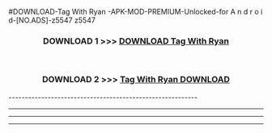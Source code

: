 #DOWNLOAD-Tag With Ryan -APK-MOD-PREMIUM-Unlocked-for A n d r o i d-[NO.ADS]-z5547 z5547 



<div align="center">

<h3>DOWNLOAD 1 >>> <a href="https://t.co/FKmqrqFo6t??judul=Tag With Ryan ">DOWNLOAD Tag With Ryan </a></h3><br>

<h3>DOWNLOAD 2 >>> <a href="https://t.co/FKmqrqFo6t??judul=Tag With Ryan ">Tag With Ryan  DOWNLOAD </a></h3>

</div>
----------------------------------------------------------

----------------------------------------------------------

----------------------------------------------------------

----------------------------------------------------------



